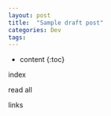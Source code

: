 ```yaml
---
layout: post
title:  "Sample draft post"
categories: Dev
tags: 
---
```


* content
{:toc}

index




read all

links

[jekyll]:         https://jekyllrb.com